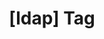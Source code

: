 ---
article_id: 0
description: List of articles under [ldap] tag.
image: http://huntingbears.com.ve/static/img/site/mstile-310x310.png
layout: tag
slug: ldap
title: '[ldap] Tag'
---